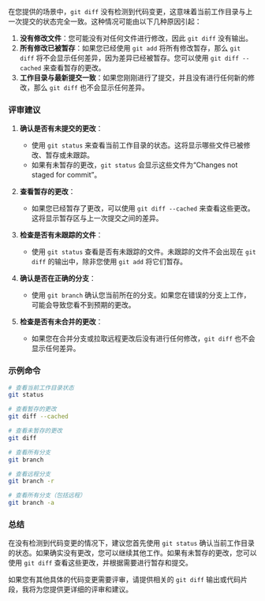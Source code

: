 在您提供的场景中，`git diff` 没有检测到代码变更，这意味着当前工作目录与上一次提交的状态完全一致。这种情况可能由以下几种原因引起：

1. **没有修改文件**：您可能没有对任何文件进行修改，因此 `git diff` 没有输出。
2. **所有修改已被暂存**：如果您已经使用 `git add` 将所有修改暂存，那么 `git diff` 将不会显示任何差异，因为差异已经被暂存。您可以使用 `git diff --cached` 来查看暂存的更改。
3. **工作目录与最新提交一致**：如果您刚刚进行了提交，并且没有进行任何新的修改，那么 `git diff` 也不会显示任何差异。

### 评审建议

1. **确认是否有未提交的更改**：
   - 使用 `git status` 来查看当前工作目录的状态。这将显示哪些文件已被修改、暂存或未跟踪。
   - 如果有未暂存的更改，`git status` 会显示这些文件为“Changes not staged for commit”。

2. **查看暂存的更改**：
   - 如果您已经暂存了更改，可以使用 `git diff --cached` 来查看这些更改。这将显示暂存区与上一次提交之间的差异。

3. **检查是否有未跟踪的文件**：
   - 使用 `git status` 查看是否有未跟踪的文件。未跟踪的文件不会出现在 `git diff` 的输出中，除非您使用 `git add` 将它们暂存。

4. **确认是否在正确的分支**：
   - 使用 `git branch` 确认您当前所在的分支。如果您在错误的分支上工作，可能会导致您看不到预期的更改。

5. **检查是否有未合并的更改**：
   - 如果您在合并分支或拉取远程更改后没有进行任何修改，`git diff` 也不会显示任何差异。

### 示例命令

```bash
# 查看当前工作目录状态
git status

# 查看暂存的更改
git diff --cached

# 查看未暂存的更改
git diff

# 查看所有分支
git branch

# 查看远程分支
git branch -r

# 查看所有分支（包括远程）
git branch -a
```

### 总结

在没有检测到代码变更的情况下，建议您首先使用 `git status` 确认当前工作目录的状态。如果确实没有更改，您可以继续其他工作。如果有未暂存的更改，您可以使用 `git diff` 查看这些更改，并根据需要进行暂存和提交。

如果您有其他具体的代码变更需要评审，请提供相关的 `git diff` 输出或代码片段，我将为您提供更详细的评审和建议。